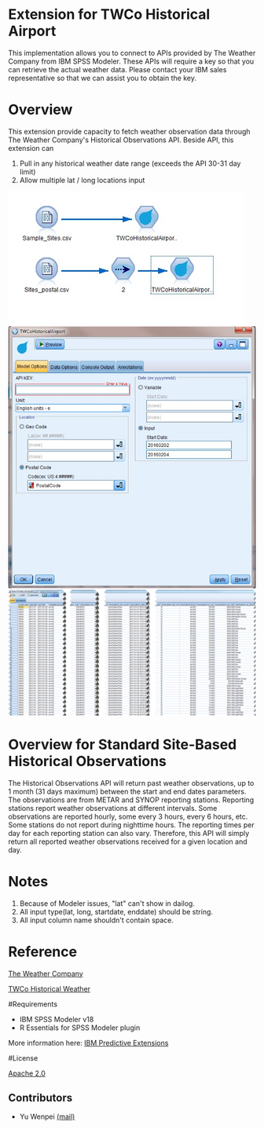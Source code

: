 # Extension for TWCo Historical Airport
This implementation allows you to connect to APIs provided by The Weather Company from IBM SPSS Modeler. These APIs will require a key so that you can retrieve the actual weather data. Please contact your IBM sales representative so that we can assist you to obtain the key. 

# Overview
This extension provide capacity to fetch weather observation data through The Weather Company's Historical Observations API. Beside API, this extension can  
1. Pull in any historical weather date range (exceeds the API 30-31 day limit)  
2. Allow multiple lat / long locations input  

![Screenshot](./Screenshot/stream.jpg)
![Screenshot1](./Screenshot/node.jpg)
![Screenshot2](./Screenshot/output.jpg)

# Overview for Standard Site-Based Historical Observations
The Historical Observations API will return past weather observations, up to 1 month (31 days maximum) between the start and end dates parameters. The observations are from METAR and SYNOP reporting stations. Reporting stations report weather observations at different intervals. Some observations are reported hourly, some every 3 hours, every 6 hours, etc. Some stations do not report during nighttime hours. The reporting times per day for each reporting station can also vary. Therefore, this API will simply return all reported weather observations received for a given location and day.


# Notes
1. Because of Modeler issues, "lat" can't show in dailog.
2. All input type(lat, long, startdate, enddate) should be string. 
3. All input column name shouldn't contain space.

# Reference
[The Weather Company](http://www.theweathercompany.com)

[TWCo Historical Weather](http://goo.gl/DplOKj)


#Requirements

- IBM SPSS Modeler v18
- R Essentials for SPSS Modeler plugin 

More information here: [IBM Predictive Extensions][2]



#License

[Apache 2.0][1]


Contributors
----
- Yu Wenpei [(mail)](yuwenp@cn.ibm.com)

[1]: http://www.apache.org/licenses/LICENSE-2.0.html
[2]: https://developer.ibm.com/predictiveanalytics/downloads/#tab2
